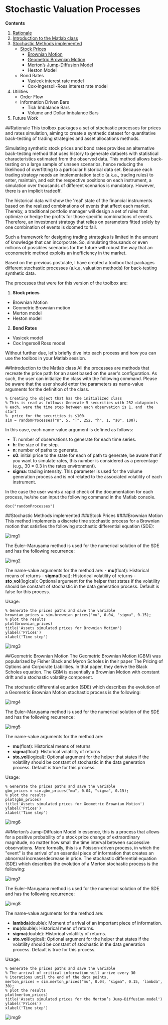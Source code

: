 # Stochastic Valuation Processes

**Contents**

1. [Rationale](#rationale)
2. [Introduction to the Matlab class](#introduction-to-the-matlab-class)
3. [Stochastic Methods implemented](#stochastic-methods-implemented)
    - [Stock Prices](#stochastic-methods-implemented)
        - [Brownian Motion](#brownian-motion)
        - [Geometric Brownian Motion](#geometric-brownian-motion)
        - [Merton’s Jump-Diffusion Model](#mertons-jump-diffusion-model)
        - Heston Model
    - Bond Rates
        - Vasicek interest rate model
        - Cox-Ingersoll-Ross interest rate model
4. Utilities
    - Order Flow
    - Information Driven Bars
        - Tick Imbalance Bars
        - Volume and Dollar Imbalance Bars
5. Future Work

##Rationale
This toolbox packages a set of stochastic processes for prices and rates simulation, aiming to create a synthetic dataset for quantitative back-testing of trading strategies and asset allocations methods. 

Simulating synthetic stock prices and bond rates provides an alternative back-testing method that uses history to generate datasets with statistical characteristics estimated from the observed data. This method allows back-testing on a large sample of unseen scenarios, hence reducing the likelihood of overfitting to a particular historical data set.
Because each trading strategy needs an implementation tactic (a.k.a., trading rules) to enter, maintain, and exit the respective positions on each instrument, a simulation over thousands of different scenarios is mandatory. However, there is an implicit tradeoff. 

The historical data will show the 'real' state of the financial instruments based on the realized combinations of events that affect each market. Thereby, a traditional portfolio manager will design a set of rules that optimize or hedge the profits for those specific combinations of events. Therefore, an investment strategy that relies on parameters fitted solely by one combination of events is doomed to fail.

Such a framework for designing trading strategies is limited in the amount of knowledge that can incorporate. So, simulating thousands or even millions of possibles scenarios for the future will robust the way that an econometric method exploits an inefficiency in the market.

Based on the previous postulate, I have created a toolbox that packages different stochastic processes (a.k.a, valuation methods) for back-testing synthetic data. 

The processes that were for this version of the toolbox are: 

1. **Stock prices**
- Brownian Motion
- Geometric Brownian motion
- Merton model
- Heston model
2. **Bond Rates**
- Vasicek model
- Cox Ingersoll Ross model

Without further due, let's briefly dive into each process and how you can use the toolbox in your Matlab session.

##Introduction to the Matlab class
All the processes are methods that recreate the price path for an asset based on the user's configuration. As such, the user can initialize the class with the following command. Please be aware that the user should enter the parameters as name-value arguments for the definition of the class.
```
% Creating the object that has the initialized class 
% This is read as follows: Generate 5 securities with 252 datapoints
% each, were the time step between each observation is 1, and  the start
%  price for the securities is $100.
sim = randomProcesses("n", 5, "T", 252, "h", 1, "s0", 100);
```

In this case, each name-value argument is defined as follows:

- **T**: number of observations to generate for each time series.
- **h**: the size of the step. 
- **n**: number of paths to generate.
- **s0**: initial price to the state for each of path to generate, be aware that if you want to simulate rates, this number is considered as a percentage (e.g., 30 = 0.3 in the rates environment).
- **sigma**: trading intensity. This parameter is used for the volume generation process and is not related to the associated volatility of each instrument.

In the case the user wants a rapid check of the documentation for each process, he/she can input the following command in the Matlab console. 

```
doc("randomProcesses")
```
##Stochastic Methods implemented
###Stock Prices
####Brownian Motion
This method implements  a discrete time stochastic process for a Brownian motion that satisfies the following stochastic differential equation (SDE):

![img1](img/img1.png)

The Euler–Maruyama method is used for the numerical solution of the SDE and has the following recurrence:

![img2](img/img2.png)

The name-value arguments for the method are: 
    - **mu**(float): Historical means of returns
    - **sigma**(float): Historical volatility of returns
    - **sto_vol**(logical): Optional argument for the helper that states if the volatility should be constant of stochastic in the data generation process. Default is false for this process.

Usage:

```
% Generate the prices paths and save the variable
brownian_prices = sim.brownian_prices("mu", 0.04, "sigma", 0.15);
% plot the results
plot(brownian_prices) 
title('Assets simulated prices for Brownian Motion')
ylabel('Prices')
xlabel('Time step')
```
![img3](img/img3.png)

##Geometric Brownian Motion
The Geometric Brownian Motion (GBM) was popularized by Fisher Black and Myron Scholes in their paper The Pricing of Options and Corporate Liabilities. In that paper, they derive the Black Scholes equation. The GBM is essentially a Brownian Motion with constant drift and a stochastic volatility component. 

The stochastic differential equation (SDE) which describes the evolution of a Geometric Brownian Motion stochastic process is the following:

![img4](img/img4.png)

The Euler–Maruyama method is used for the numerical solution of the SDE and has the following recurrence:

![img5](img/img5.png)

The name-value arguments for the method are:

- **mu**(float): Historical means of returns
- **sigma**(float): Historical volatility of returns
- **sto_vol**(logical): Optional argument for the helper that states if the volatility should be constant of stochastic in the data generation process. Default is true for this process.

Usage:
```
% Generate the prices paths and save the variable
gbm_prices = sim.gbm_prices("mu", 0.04, "sigma", 0.15);
% plot the results
plot(gbm_prices) 
title('Assets simulated prices for Geometric Brownian Motion')
ylabel('Prices')
xlabel('Time step')
```
![img6](img/img6.png)

##Merton’s Jump-Diffusion Model
In essence, this is a process that allows for a positive probability of a stock price change of extraordinary magnitude, no matter how small the time interval between successive observations. More formally, this is a Poisson-driven process, in which the "event" is the arrival of an essential piece of information that creates an abnormal increase/decrease in price. 
The stochastic differential equation (SDE) which describes the evolution of a Merton stochastic process is the following:

![img7](img/img7.png)

The Euler–Maruyama method is used for the numerical solution of the SDE and has the following recurrence:

![img8](img/img8.png)

The name-value arguments for the method are: 

- **lambda**(double): Moment of arrival of an important piece of information.
- **mu**(double): Historical mean of returns.
- **sigma**(double): Historical volatility of returns.
- **sto_vol**(logical): Optional argument for the helper that states if the volatility should be constant of stochastic in the data generation process. Default is true for this process.

Usage:
```
% Generate the prices paths and save the variable
% The arrival of critical information will arrive every 30
% iterations until the end of the data points.
merton_prices = sim.merton_prices("mu", 0.04, "sigma", 0.15, 'lambda', 30);
% plot the results
plot(merton_prices) 
title('Assets simulated prices for the Merton’s Jump-Diffusion model')
ylabel('Prices')
xlabel('Time step')
```

![img9](img/img9.png)